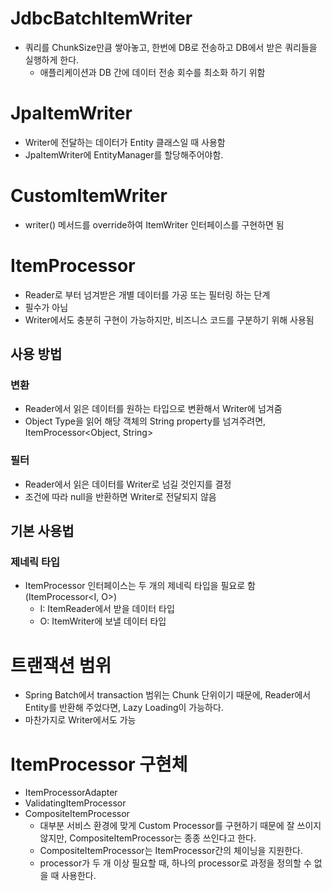 # JdbcBatchItemWriter
- 쿼리를 ChunkSize만큼 쌓아놓고, 한번에 DB로 전송하고 DB에서 받은 쿼리들을 실행하게 한다.
    - 애플리케이션과 DB 간에 데이터 전송 회수를 최소화 하기 위함

# JpaItemWriter
- Writer에 전달하는 데이터가 Entity 클래스일 때 사용함
- JpaItemWriter에 EntityManager를 할당해주어야함.

# CustomItemWriter
- writer() 메서드를 override하여 ItemWriter 인터페이스를 구현하면 됨

# ItemProcessor
- Reader로 부터 넘겨받은 개별 데이터를 가공 또는 필터링 하는 단계
- 필수가 아님
- Writer에서도 충분히 구현이 가능하지만, 비즈니스 코드를 구분하기 위해 사용됨
## 사용 방법
### 변환
- Reader에서 읽은 데이터를 원하는 타입으로 변환해서 Writer에 넘겨줌
- Object Type을 읽어 해당 객체의 String property를 넘겨주려면, ItemProcessor<Object, String>
### 필터
- Reader에서 읽은 데이터를 Writer로 넘길 것인지를 결정
- 조건에 따라 null을 반환하면 Writer로 전달되지 않음
## 기본 사용법
### 제네릭 타입
- ItemProcessor 인터페이스는 두 개의 제네릭 타입을 필요로 함 (ItemProcessor<I, O>)
    - I: ItemReader에서 받을 데이터 타입
    - O: ItemWriter에 보낼 데이터 타입

# 트랜잭션 범위
- Spring Batch에서 transaction 범위는 Chunk 단위이기 때문에, Reader에서 Entity를 반환해 주었다면, Lazy Loading이 가능하다.
- 마찬가지로 Writer에서도 가능

# ItemProcessor 구현체
- ItemProcessorAdapter
- ValidatingItemProcessor
- CompositeItemProcessor
    - 대부분 서비스 환경에 맞게 Custom Processor를 구현하기 때문에 잘 쓰이지 않지만, CompositeItemProcessor는 종종 쓰인다고 한다.
    - CompositeItemProcessor는 ItemProcessor간의 체이닝을 지원한다.
    - processor가 두 개 이상 필요할 때, 하나의 processor로 과정을 정의할 수 없을 때 사용한다.